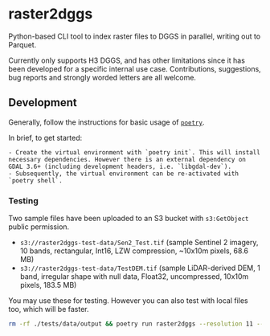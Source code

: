 # raster2dggs

Python-based CLI tool to index raster files to DGGS in parallel, writing out to Parquet.

Currently only supports H3 DGGS, and has other limitations since it has been developed for a specific internal use case. Contributions, suggestions, bug reports and strongly worded letters are all welcome.

## Development 

Generally, follow the instructions for basic usage of [`poetry`](https://python-poetry.org/docs/basic-usage/).

In brief, to get started:

    - Create the virtual environment with `poetry init`. This will install necessary dependencies. However there is an external dependency on GDAL 3.6+ (including development headers, i.e. `libgdal-dev`).
    - Subsequently, the virtual environment can be re-activated with `poetry shell`.

### Testing

Two sample files have been uploaded to an S3 bucket with `s3:GetObject` public permission.

- `s3://raster2dggs-test-data/Sen2_Test.tif` (sample Sentinel 2 imagery, 10 bands, rectangular, Int16, LZW compression, ~10x10m pixels, 68.6 MB)
- `s3://raster2dggs-test-data/TestDEM.tif` (sample LiDAR-derived DEM, 1 band, irregular shape with null data, Float32, uncompressed, 10x10m pixels, 183.5 MB)

You may use these for testing. However you can also test with local files too, which will be faster.

```bash
rm -rf ./tests/data/output && poetry run raster2dggs --resolution 11 --compression zstd --resampling nearest s3://raster2dggs-test-data/Sen2_Test.tif
```

```


```